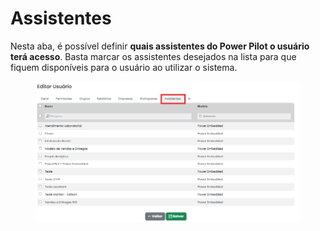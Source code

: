 # Assistentes

Nesta aba, é possível definir **quais assistentes do Power Pilot o usuário terá acesso**. Basta marcar os assistentes desejados na lista para que fiquem disponíveis para o usuário ao utilizar o sistema.

<figure><img src="../../.gitbook/assets/Assistentes.png" alt=""><figcaption></figcaption></figure>

